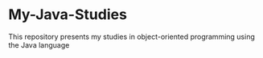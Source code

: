 # My-Java-Studies
This repository presents my studies in object-oriented programming using the Java language
